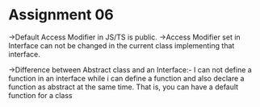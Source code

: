 # Assignment 06
->Default Access Modifier in JS/TS is public.
->Access Modifier set in Interface can not be changed in the current class implementing that interface.

->Difference between Abstract class and an Interface:-
I can not define a function in an interface while i can define a function and also declare a function as abstract at the same time.
That is, you can have a default function for a class
